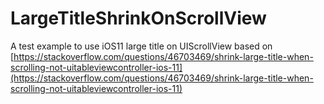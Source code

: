 # LargeTitleShrinkOnScrollView

A test example to use iOS11 large title on UIScrollView based on [https://stackoverflow.com/questions/46703469/shrink-large-title-when-scrolling-not-uitableviewcontroller-ios-11](https://stackoverflow.com/questions/46703469/shrink-large-title-when-scrolling-not-uitableviewcontroller-ios-11)
